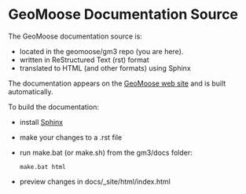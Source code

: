 
# GeoMoose Documentation Source

The GeoMoose documentation source is:
- located in the geomoose/gm3 repo (you are here).
- written in ReStructured Text (rst) format
- translated to HTML (and other formats) using Sphinx

The documentation appears on the [GeoMoose web site](https://www.geomoose.org/documentation.html) and is built automatically.

To build the documentation:
- install [Sphinx](https://www.sphinx-doc.org)
- make your changes to a .rst file
- run make.bat (or make.sh) from the gm3/docs folder:

  `make.bat html`

- preview changes in docs/_site/html/index.html
